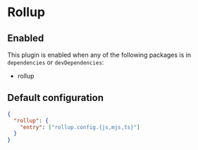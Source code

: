 # Rollup

## Enabled

This plugin is enabled when any of the following packages is in `dependencies` or `devDependencies`:

- rollup

## Default configuration

```json
{
  "rollup": {
    "entry": ["rollup.config.{js,mjs,ts}"]
  }
}
```
